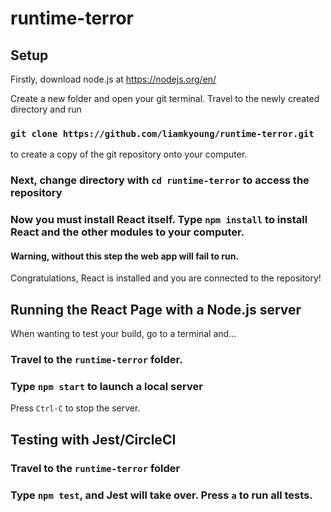 # runtime-terror

## Setup
Firstly, download node.js at https://nodejs.org/en/

Create a new folder and open your git terminal. Travel to the newly created directory and run
### `git clone https://github.com/liamkyoung/runtime-terror.git`
to create a copy of the git repository onto your computer.

### Next, change directory with `cd runtime-terror` to access the repository
### Now you must install React itself. Type `npm install` to install React and the other modules to your computer.

#### Warning, without this step the web app will fail to run.

Congratulations, React is installed and you are connected to the repository!

## Running the React Page with a Node.js server

When wanting to test your build, go to a terminal and...

### Travel to the `runtime-terror` folder.
### Type `npm start` to launch a local server

Press `Ctrl-C` to stop the server.

## Testing with Jest/CircleCI
### Travel to the `runtime-terror` folder
### Type `npm test`, and Jest will take over. Press `a` to run all tests.
